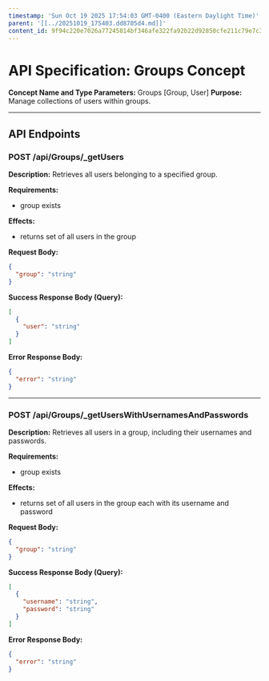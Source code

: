 ```yaml
---
timestamp: 'Sun Oct 19 2025 17:54:03 GMT-0400 (Eastern Daylight Time)'
parent: '[[../20251019_175403.dd8705d4.md]]'
content_id: 9f94c220e7026a77245814bf346afe322fa92b22d92850cfe211c79e7c3c0666
---
```


# API Specification: Groups Concept

**Concept Name and Type Parameters:** Groups \[Group, User]
**Purpose:** Manage collections of users within groups.

***

## API Endpoints

### POST /api/Groups/\_getUsers

**Description:** Retrieves all users belonging to a specified group.

**Requirements:**

* group exists

**Effects:**

* returns set of all users in the group

**Request Body:**

```json
{
  "group": "string"
}
```

**Success Response Body (Query):**

```json
[
  {
    "user": "string"
  }
]
```

**Error Response Body:**

```json
{
  "error": "string"
}
```

***

### POST /api/Groups/\_getUsersWithUsernamesAndPasswords

**Description:** Retrieves all users in a group, including their usernames and passwords.

**Requirements:**

* group exists

**Effects:**

* returns set of all users in the group each with its username and password

**Request Body:**

```json
{
  "group": "string"
}
```

**Success Response Body (Query):**

```json
[
  {
    "username": "string",
    "password": "string"
  }
]
```

**Error Response Body:**

```json
{
  "error": "string"
}
```

